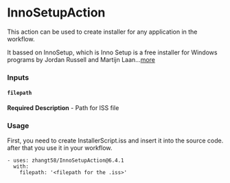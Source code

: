 # InnoSetupAction

This action can be used to create installer for any application in the workflow.

It bassed on InnoSetup, which is Inno Setup is a free installer for Windows programs by Jordan Russell and Martijn Laan...[more](https://jrsoftware.org/isinfo.php)

### Inputs
#### `filepath`
**Required**
**Description** - Path for ISS file

### Usage
First, you need to create InstallerScript.iss and insert it into the source code.
after that you use it in your workflow.

```
- uses: zhangt58/InnoSetupAction@6.4.1
  with:
    filepath: '<filepath for the .iss>'
```
